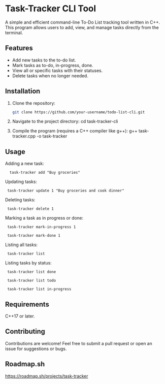 # Task-Tracker CLI Tool

A simple and efficient command-line To-Do List tracking tool written in C++. This program allows users to add, view, and manage tasks directly from the terminal.

## Features

- Add new tasks to the to-do list.
- Mark tasks as to-do, in-progress, done.
- View all or specific tasks with their statuses.
- Delete tasks when no longer needed.

## Installation

1. Clone the repository:
   ```bash
   git clone https://github.com/your-username/todo-list-cli.git

2. Navigate to the project directory:
   cd task-tracker-cli

3. Compile the program (requires a C++ compiler like g++):
   g++ task-tracker.cpp -o task-tracker

## Usage
Adding a new task:

      task-tracker add "Buy groceries"

Updating tasks:

     task-tracker update 1 "Buy groceries and cook dinner"

Deleting tasks:

     task-tracker delete 1

Marking a task as in progress or done:

     task-tracker mark-in-progress 1
     
     task-tracker mark-done 1

Listing all tasks:

     task-tracker list

Listing tasks by status:

     task-tracker list done
     
     task-tracker list todo
     
     task-tracker list in-progress

## Requirements
  C++17 or later.

## Contributing
  Contributions are welcome! Feel free to submit a pull request or open an issue for suggestions or bugs.

## Roadmap.sh
  https://roadmap.sh/projects/task-tracker
